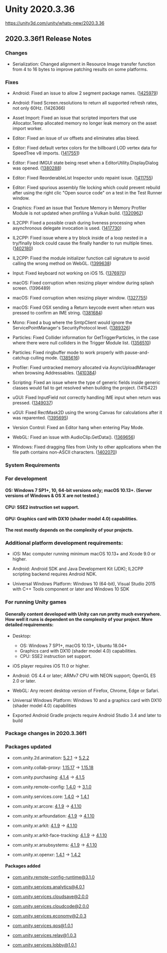 # Unity 2020.3.36
https://unity3d.com/unity/whats-new/2020.3.36

## 2020.3.36f1 Release Notes


### Changes
<ul>
<li>Serialization: Changed alignment in Resource Image transfer function from 4 to 16 bytes to improve patching results on some platforms.</li>
</ul>

### Fixes
<ul>
<li><p>Android: Fixed an issue to allow 2 segment package names. (<a href="https://issuetracker.unity3d.com/issues/android-the-build-fails-when-identification-package-name-has-two-segments-one-dot">1425979</a>)</p></li>
<li><p>Android: Fixed Screen.resolutions to return all supported refresh rates, not only 60Hz. (1426366)</p></li>
<li><p>Asset Import: Fixed an issue that scripted importers that use Allocator.Temp allocated memory no longer leak memory on the asset import worker.</p></li>
<li><p>Editor: Fixed an issue of uv offsets and eliminates atlas bleed.</p></li>
<li><p>Editor: Fixed default vertex colors for the billboard LOD vertex data for SpeedTree v8 imports. (<a href="https://issuetracker.unity3d.com/issues/speedtree-speedtreeimporter-misses-assigning-a-proper-colour-to-billboard-vertices-resulting-in-them-being-multi-coloured">1417551</a>)</p></li>
<li><p>Editor: Fixed IMGUI state being reset when a EditorUtility.DisplayDialog was opened. (<a href="https://issuetracker.unity3d.com/issues/windows-exception-after-calling-editorutility-dot-displaydialog-from-reorderablelist-item-propertydrawer">1380288</a>)</p></li>
<li><p>Editor: Fixed ReorderableList Inspector undo repaint issue. (<a href="https://issuetracker.unity3d.com/issues/inspector-gets-garbled-after-assigning-0-to-materials-list-in-mesh-renderer-and-undoing-it">1411755</a>)</p></li>
<li><p>Editor: Fixed spurious assembly file locking which could prevent rebuild after using the right clic "Open source code" on a test in the Test Runner window.</p></li>
<li><p>Graphics: Fixed an issue that Texture Memory in Memory Profiler Module is not updated when profiling a Vulkan build. (<a href="https://issuetracker.unity3d.com/issues/vulkan-texture-memory-in-memory-profiler-module-is-not-updated-when-profiling-a-vulkan-build">1320962</a>)</p></li>
<li><p>IL2CPP: Fixed a possible crash during liveness processing when asynchronous delegate invocation is used. (<a href="https://issuetracker.unity3d.com/issues/crash-when-running-garbagecollectsharedassets">1417730</a>)</p></li>
<li><p>IL2CPP: Fixed issue where a try block inside of a loop nested in a try/finally block could cause the finally handler to run multiple times. (<a href="https://issuetracker.unity3d.com/issues/objectdisposedexception-is-caught-when-an-unused-variable-is-declared-in-the-using-statement">1402180</a>)</p></li>
<li><p>IL2CPP: Fixed the module initializer function call signature to avoid calling the wrong method on WebGL. (<a href="https://issuetracker.unity3d.com/issues/webgl-player-freezes-on-startup-when-calling-getmonomanagerptr">1399638</a>)</p></li>
<li><p>Input: Fixed keyboard not working on iOS 15. (<a href="https://issuetracker.unity3d.com/issues/keyboard-input-is-not-working-when-using-an-external-keyboard-in-ios-15">1376970</a>)</p></li>
<li><p>macOS: Fixed corruption when resizing player window during splash screen. (1396489)</p></li>
<li><p>macOS: Fixed corruption when resizing player window. (<a href="https://issuetracker.unity3d.com/issues/macos-resizing-build-window-causes-red-background-colour-to-appear">1327755</a>)</p></li>
<li><p>macOS: Fixed OSX sending a Return keycode event when return was pressed to confirm an IME string. (<a href="https://issuetracker.unity3d.com/issues/tmp-input-field-submits-empty-string-when-a-correction-from-correction-window-is-selected">1381684</a>)</p></li>
<li><p>Mono: Fixed a bug where the SmtpClient would ignore the ServicePointManager's SecurityProtocol level. (<a href="https://issuetracker.unity3d.com/issues/system-dot-net-dot-mail-dot-smtpexception-421-4-dot-7-66-tls-1-dot-0-and-1-dot-1-are-not-supported-error-is-throw-when-sending-an-email-with-smtpclient">1389326</a>)</p></li>
<li><p>Particles: Fixed Collider information for GetTriggerParticles, in the case where there were null colliders in the Trigger Module list. (<a href="https://issuetracker.unity3d.com/issues/particlesystem-dot-colliderdata-dot-getcollider-returns-null-when-a-collider-is-hit-by-particle-system-particles">1356510</a>)</p></li>
<li><p>Particles: Fixed ringbuffer mode to work properly with pause-and-catchup culling mode. (<a href="https://issuetracker.unity3d.com/issues/culling-resets-particle-system-when-using-ring-buffer-pause-until-replaced-and-culling-pause-and-catch-up">1385616</a>)</p></li>
<li><p>Profiler: Fixed untracked memory allocated via AsyncUploadManager when browsing Addressables. (<a href="https://issuetracker.unity3d.com/issues/allocated-memory-block-with-no-root-area-cannot-be-tracked-when-loading-asset-bundles">1410384</a>)</p></li>
<li><p>Scripting: Fixed an issue where the type of generic fields inside generic classes would fail to get resolved when building the project. (1415422)</p></li>
<li><p>uGUI: Fixed InputField not correctly handling IME input when return was pressed. (<a href="https://issuetracker.unity3d.com/issues/macos-input-field-clears-chinese-slash-japanese-slash-korean-input-when-pressing-enter">1349037</a>)</p></li>
<li><p>uGUI: Fixed RectMask2D using the wrong Canvas for calculations after it was reparented. (<a href="https://issuetracker.unity3d.com/issues/rectmask2d-hides-all-content-when-parented-from-other-display-to-first-dislpay-in-the-game-view-window">1395695</a>)</p></li>
<li><p>Version Control: Fixed an Editor hang when entering Play Mode.</p></li>
<li><p>WebGL: Fixed an issue with AudioClip.GetData(). (<a href="https://issuetracker.unity3d.com/issues/webgl-console-errors-are-thrown-when-calling-audiosource-dot-clip-dot-getdata-in-webgl-build">1369656</a>)</p></li>
<li><p>Windows: Fixed dragging files from Unity to other applications when the file path contains non-ASCII characters. (<a href="https://issuetracker.unity3d.com/issues/win11-file-not-found-is-thrown-in-a-code-editor-when-dragging-a-file-from-editor-that-has-a-non-unicode-symbol-in-the-path">1402070</a>)</p></li>
</ul>

### System Requirements

### For development

#### OS: Windows 7 SP1+, 10, 64-bit versions only; macOS 10.13+. (Server versions of Windows & OS X are not tested.)

#### CPU: SSE2 instruction set support.

#### GPU: Graphics card with DX10 (shader model 4.0) capabilities.

#### The rest mostly depends on the complexity of your projects.

### Additional platform development requirements:
<ul>
<li><p>iOS: Mac computer running minimum macOS 10.13+ and Xcode 9.0 or higher.</p></li>
<li><p>Android: Android SDK and Java Development Kit (JDK); IL2CPP scripting backend requires Android NDK.</p></li>
<li><p>Universal Windows Platform: Windows 10 (64-bit), Visual Studio 2015 with C++ Tools component or later and Windows 10 SDK</p></li>
</ul>

### For running Unity games

#### Generally content developed with Unity can run pretty much everywhere. How well it runs is dependent on the complexity of your project. More detailed requirements:
<ul>
<li><p>Desktop:</p> 
<ul>
<li>OS: Windows 7 SP1+, macOS 10.13+, Ubuntu 18.04+</li>
<li>Graphics card with DX10 (shader model 4.0) capabilities.</li>
<li>CPU: SSE2 instruction set support.</li>
</ul></li>
<li><p>iOS player requires iOS 11.0 or higher.</p></li>
<li><p>Android: OS 4.4 or later; ARMv7 CPU with NEON support; OpenGL ES 2.0 or later.</p></li>
<li><p>WebGL: Any recent desktop version of Firefox, Chrome, Edge or Safari.</p></li>
<li><p>Universal Windows Platform: Windows 10 and a graphics card with DX10 (shader model 4.0) capabilities</p></li>
<li><p>Exported Android Gradle projects require Android Studio 3.4 and later to build</p></li>
</ul>

### Package changes in 2020.3.36f1

### Packages updated
<ul>
<li><p>com.unity.2d.animation: <a href="https://docs.unity3d.com/Packages/com.unity.2d.animation@5.2//changelog/CHANGELOG.html">5.2.1</a> → <a href="https://docs.unity3d.com/Packages/com.unity.2d.animation@5.2//changelog/CHANGELOG.html">5.2.2</a></p></li>
<li><p>com.unity.collab-proxy: <a href="https://docs.unity3d.com/Packages/com.unity.collab-proxy@1.15//changelog/CHANGELOG.html">1.15.17</a> → <a href="https://docs.unity3d.com/Packages/com.unity.collab-proxy@1.15//changelog/CHANGELOG.html">1.15.18</a></p></li>
<li><p>com.unity.purchasing: <a href="https://docs.unity3d.com/Packages/com.unity.purchasing@4.1//changelog/CHANGELOG.html">4.1.4</a> → <a href="https://docs.unity3d.com/Packages/com.unity.purchasing@4.1//changelog/CHANGELOG.html">4.1.5</a></p></li>
<li><p>com.unity.remote-config: <a href="https://docs.unity3d.com/Packages/com.unity.remote-config@1.4//changelog/CHANGELOG.html">1.4.0</a> → <a href="https://docs.unity3d.com/Packages/com.unity.remote-config@3.1//changelog/CHANGELOG.html">3.1.0</a></p></li>
<li><p>com.unity.services.core: <a href="https://docs.unity3d.com/Packages/com.unity.services.core@1.4//changelog/CHANGELOG.html">1.4.0</a> → <a href="https://docs.unity3d.com/Packages/com.unity.services.core@1.4//changelog/CHANGELOG.html">1.4.1</a></p></li>
<li><p>com.unity.xr.arcore: <a href="https://docs.unity3d.com/Packages/com.unity.xr.arcore@4.1//changelog/CHANGELOG.html">4.1.9</a> → <a href="https://docs.unity3d.com/Packages/com.unity.xr.arcore@4.1//changelog/CHANGELOG.html">4.1.10</a></p></li>
<li><p>com.unity.xr.arfoundation: <a href="https://docs.unity3d.com/Packages/com.unity.xr.arfoundation@4.1//changelog/CHANGELOG.html">4.1.9</a> → <a href="https://docs.unity3d.com/Packages/com.unity.xr.arfoundation@4.1//changelog/CHANGELOG.html">4.1.10</a></p></li>
<li><p>com.unity.xr.arkit: <a href="https://docs.unity3d.com/Packages/com.unity.xr.arkit@4.1//changelog/CHANGELOG.html">4.1.9</a> → <a href="https://docs.unity3d.com/Packages/com.unity.xr.arkit@4.1//changelog/CHANGELOG.html">4.1.10</a></p></li>
<li><p>com.unity.xr.arkit-face-tracking: <a href="https://docs.unity3d.com/Packages/com.unity.xr.arkit-face-tracking@4.1//changelog/CHANGELOG.html">4.1.9</a> → <a href="https://docs.unity3d.com/Packages/com.unity.xr.arkit-face-tracking@4.1//changelog/CHANGELOG.html">4.1.10</a></p></li>
<li><p>com.unity.xr.arsubsystems: <a href="https://docs.unity3d.com/Packages/com.unity.xr.arsubsystems@4.1//changelog/CHANGELOG.html">4.1.9</a> → <a href="https://docs.unity3d.com/Packages/com.unity.xr.arsubsystems@4.1//changelog/CHANGELOG.html">4.1.10</a></p></li>
<li><p>com.unity.xr.openxr: <a href="https://docs.unity3d.com/Packages/com.unity.xr.openxr@1.4//changelog/CHANGELOG.html">1.4.1</a> → <a href="https://docs.unity3d.com/Packages/com.unity.xr.openxr@1.4//changelog/CHANGELOG.html">1.4.2</a></p></li>
</ul>

#### Packages added
<ul>
<li><p><a href="https://docs.unity3d.com/Packages/com.unity.remote-config-runtime@3.1//changelog/CHANGELOG.html">com.unity.remote-config-runtime@3.1.0</a></p></li>
<li><p><a href="https://docs.unity3d.com/Packages/com.unity.services.analytics@4.0//changelog/CHANGELOG.html">com.unity.services.analytics@4.0.1</a></p></li>
<li><p><a href="https://docs.unity3d.com/Packages/com.unity.services.cloudsave@2.0//changelog/CHANGELOG.html">com.unity.services.cloudsave@2.0.0</a></p></li>
<li><p><a href="https://docs.unity3d.com/Packages/com.unity.services.cloudcode@2.0//changelog/CHANGELOG.html">com.unity.services.cloudcode@2.0.0</a></p></li>
<li><p><a href="https://docs.unity3d.com/Packages/com.unity.services.economy@2.0//changelog/CHANGELOG.html">com.unity.services.economy@2.0.3</a></p></li>
<li><p><a href="https://docs.unity3d.com/Packages/com.unity.services.qos@1.0//changelog/CHANGELOG.html">com.unity.services.qos@1.0.1</a></p></li>
<li><p><a href="https://docs.unity3d.com/Packages/com.unity.services.relay@1.0//changelog/CHANGELOG.html">com.unity.services.relay@1.0.3</a></p></li>
<li><p><a href="https://docs.unity3d.com/Packages/com.unity.services.lobby@1.0//changelog/CHANGELOG.html">com.unity.services.lobby@1.0.1</a></p></li>
</ul>
